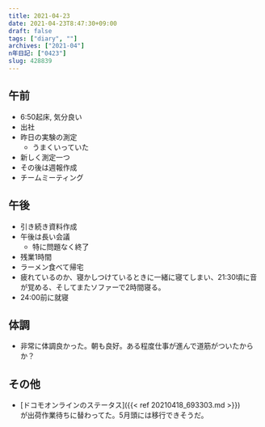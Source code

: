 ```yaml
---
title: 2021-04-23
date: 2021-04-23T8:47:30+09:00
draft: false
tags: ["diary", ""]
archives: ["2021-04"]
n年日記: ["0423"]
slug: 428839
---
```

## 午前
- 6:50起床, 気分良い
- 出社
- 昨日の実験の測定
  - うまくいっていた
- 新しく測定一つ
- その後は週報作成
- チームミーティング
## 午後
- 引き続き資料作成
- 午後は長い会議
  - 特に問題なく終了
- 残業1時間
- ラーメン食べて帰宅
- 疲れているのか、寝かしつけているときに一緒に寝てしまい、21:30頃に音が覚める、そしてまたソファーで2時間寝る。
- 24:00前に就寝
## 体調
- 非常に体調良かった。朝も良好。ある程度仕事が進んで道筋がついたからか？
## その他
- [ドコモオンラインのステータス]({{< ref 20210418_693303.md >}})  
が出荷作業待ちに替わってた。5月頭には移行できそうだ。